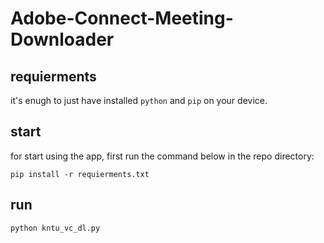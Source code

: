 # Adobe-Connect-Meeting-Downloader
## requierments
it's enugh to just have installed `python` and `pip` on your device.

## start
for start using the app, first run the command below in the repo directory:
```
pip install -r requierments.txt
```
## run
```
python kntu_vc_dl.py
```

